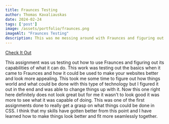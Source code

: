```yaml
---
title: Fraunces Testing
author: Thomas Kavaliauskas
date: 2024-02-24
tags: ['post']
image: /assets/portfolio/fraunces.png
imageAlt: "Fraunces Testing"
description: This was me messing around with Fraunces and figuring out what capabilities this type of coding had. 
---
```


<a href="https://fraunces-battlebros1.netlify.app"> Check It Out </a>

This  assignment was us testing out how to use Fraunces and figuring out its capabilities of what it can do. This work was testing out the basics when it came to Fraunces and how it could be used to make your websites better and look more appealing. This took me some time to figure out how things world and what could be done with this type of technology but I figured it out in the end and was able to change things up with it. Now this one right here definitely does not look great but for me it wasn't to look good it was more to see what it was capable of doing. This was one of the first assignments done to really get a grasp on what things could be done in CSS. I think that my skills have gotten better from this point and I have learned how to make things look better and fit more seamlessly together. 